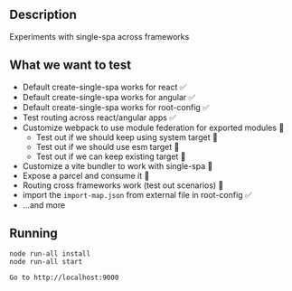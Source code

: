 ## Description
Experiments with single-spa across frameworks

## What we want to test
- Default create-single-spa works for react ✅
- Default create-single-spa works for angular ✅
- Default create-single-spa works for root-config ✅
- Test routing across react/angular apps ✅
- Customize webpack to use module federation for exported modules 🚧
    - Test out if we should keep using system target 🚧
    - Test out if we should use esm target 🚧
    - Test out if we can keep existing target 🚧
- Customize a vite bundler to work with single-spa 🚧
- Expose a parcel and consume it 🚧
- Routing cross frameworks work (test out scenarios) 🚧
- import the `import-map.json` from external file in root-config ✅
- ...and more

## Running
```
node run-all install
node run-all start

Go to http://localhost:9000
```
